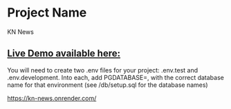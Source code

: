 # Project Name
KN News

## [Live Demo available here:](https://kn-news.onrender.com/)



You will need to create two .env files for your project: .env.test and .env.development. Into each, add PGDATABASE=, with the correct database name for that environment (see /db/setup.sql for the database names)


https://kn-news.onrender.com/
